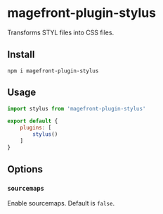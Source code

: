 # magefront-plugin-stylus

Transforms STYL files into CSS files.

## Install

    npm i magefront-plugin-stylus

## Usage

```js
import stylus from 'magefront-plugin-stylus'

export default {
    plugins: [
        stylus()
    ]
}
```

## Options

### `sourcemaps`

Enable sourcemaps. Default is `false`.
